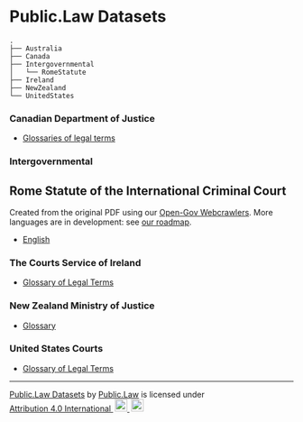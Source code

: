 # Public.Law Datasets


```
.
├── Australia
├── Canada
├── Intergovernmental
│   └── RomeStatute
├── Ireland
├── NewZealand
└── UnitedStates
```


### Canadian Department of Justice

* [Glossaries of legal terms](https://github.com/public-law/datasets/blob/master/Canada/doj-glossaries.json)


### Intergovernmental 

## Rome Statute of the International Criminal Court

Created from the original PDF using our [Open-Gov Webcrawlers](https://github.com/public-law/open-gov-crawlers).
More languages are in development: see
[our roadmap](https://github.com/orgs/public-law/projects/9/views/2).

* [English](https://github.com/public-law/datasets/blob/master/Intergovernmental/RomeStatute/RomeStatute.json)


### The Courts Service of Ireland

* [Glossary of Legal Terms](https://github.com/public-law/datasets/blob/master/Ireland/courts-glossary.json)


### New Zealand Ministry of Justice

* [Glossary](https://github.com/public-law/datasets/blob/master/NewZealand/justice-glossary.json)


### United States Courts

* [Glossary of Legal Terms](https://github.com/public-law/datasets/blob/master/UnitedStates/us-courts-glossary.json)






----

<p xmlns:cc="http://creativecommons.org/ns#" xmlns:dct="http://purl.org/dc/terms/">
  
  <a property="dct:title" rel="cc:attributionURL" href="https://github.com/public-law/datasets">Public.Law Datasets</a> by <a rel="cc:attributionURL dct:creator" property="cc:attributionName" href="https://public.law">Public.Law</a> is licensed under <a href="http://creativecommons.org/licenses/by/4.0/?ref=chooser-v1" target="_blank" rel="license noopener noreferrer" style="display:inline-block;">Attribution 4.0 International
    <img style="height:22px!important;margin-left:3px;" src="https://mirrors.creativecommons.org/presskit/icons/cc.svg">
    <img style="height:22px!important; margin-left:3px;" src="https://mirrors.creativecommons.org/presskit/icons/by.svg">
  </a>
  
</p>
